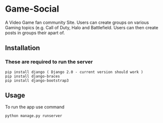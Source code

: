 # Game-Social 
A Video Game fan community Site. Users can create groups on various Gaming topics 
(e.g. Call of Duty, Halo and Battlefield. Users can then create posts in groups their apart of. 
## Installation
### These are required to run the server 
```
pip install django ( Django 2.0 - current version should work )
pip install django-braces
pip install django-bootstrap3
```
## Usage
To run the app use command 
```
python manage.py runserver
```
